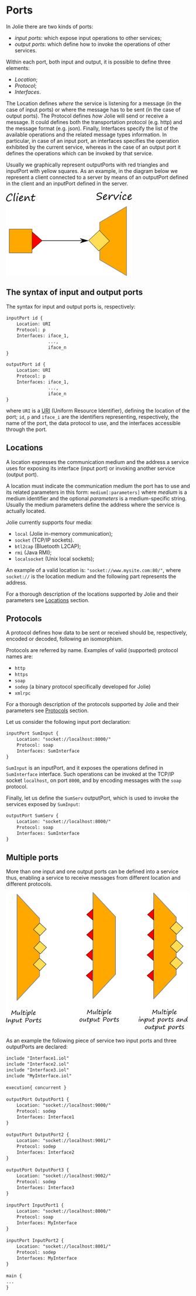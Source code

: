 # Ports

In Jolie there are two kinds of ports:
- _input ports_: which expose input operations to other services;
- _output ports_: which define how to invoke the operations of other services.

Within each port, both input and output, it is possible to define three elements: 
- _Location_; 
- _Protocol_;
- _Interfaces_.

The Location defines _where_ the service is listening for a message (in the case of input ports) or where the message has to be sent (in the case of output ports). The Protocol defines _how_ Jolie will send or receive a message. It could defines both the transportation protocol (e.g. http) and the message format (e.g. json). Finally, Interfaces specify the list of the available operations and the related message types information. In particular, in case of an input port, an interfaces specifies the operation exhibited by the current service, whereas in the case of an output port it defines the operations which can be invoked by that service.

Usually we graphically represent outputPorts with red triangles and inputPort with yellow squares. As an example, in the diagram below we represent a client connected to a server by means of an outputPort defined in the client and an inputPort defined in the server.

![](../../.gitbook/assets/creating_service_and_client.png)

## The syntax of input and output ports

The syntax for input and output ports is, respectively:

```text
inputPort id {
    Location: URI
    Protocol: p
    Interfaces: iface_1, 
                ..., 
                iface_n
}
```

```text
outputPort id {
    Location: URI
    Protocol: p
    Interfaces: iface_1, 
                ..., 
                iface_n
}
```

where `URI` is a [URI](http://en.wikipedia.org/wiki/Uniform_resource_identifier) \(Uniform Resource Identifier\), defining the location of the port; `id`, `p` and `iface_i` are the identifiers representing, respectively, the name of the port, the data protocol to use, and the interfaces accessible through the port.

## Locations

A location expresses the communication medium and the address a service uses for exposing its interface \(input port\) or invoking another service \(output port\).

A location must indicate the communication medium the port has to use and its related parameters in this form: `medium[:parameters]`
where _medium_ is a medium identifier and the optional _parameters_ is a medium-specific string. Usually the medium parameters define the address where the service is actually located.

Jolie currently supports four media:

* `local` \(Jolie in-memory communication\);
* `socket` \(TCP/IP sockets\).
* `btl2cap` \(Bluetooth L2CAP\);
* `rmi` \(Java RMI\);
* `localsocket` \(Unix local sockets\);

An example of a valid location is: `"socket://www.mysite.com:80/"`, where `socket://` is the location medium and the following part represents the address.

For a thorough description of the locations supported by Jolie and their parameters see [Locations](https://jolielang.gitbook.io/docs/locations/introduction) section.

## Protocols

A protocol defines how data to be sent or received should be, respectively, encoded or decoded, following an isomorphism.

Protocols are referred by name. Examples of valid \(supported\) protocol names are:

* `http`
* `https`
* `soap`
* `sodep` \(a binary protocol specifically developed for Jolie\)
* `xmlrpc`

For a thorough description of the protocols supported by Jolie and their parameters see [Protocols](https://jolielang.gitbook.io/docs/protocols/introduction) section.

Let us consider the following input port declaration:

```text
inputPort SumInput {
    Location: "socket://localhost:8000/"
    Protocol: soap
    Interfaces: SumInterface
}
```

`SumInput` is an inputPort, and it exposes the operations defined in `SumInterface` interface. Such operations can be invoked at the TCP/IP socket `localhost`, on port `8000`, and by encoding messages with the `soap` protocol.

Finally, let us define the `SumServ` outputPort, which is used to invoke the services exposed by `SumInput`:

```text
outputPort SumServ {
    Location: "socket://localhost:8000/"
    Protocol: soap
    Interfaces: SumInterface
}
```

## Multiple ports
More than one input and one output ports can be defined into a service thus, enabling a service to receive messages from different location and different protocols.

![](../../.gitbook/assets/multipleports.png)

As an example the following piece of service two input ports and three outputPorts are declared:

```text
include "Interface1.iol"
include "Interface2.iol"
include "Interface3.iol"
include "MyInterface.iol"

execution{ concurrent }

outputPort OutputPort1 {
    Location: "socket://localhost:9000/"
    Protocol: sodep
    Interfaces: Interface1
}

outputPort OutputPort2 {
    Location: "socket://localhost:9001/"
    Protocol: sodep
    Interfaces: Interface2
}

outputPort OutputPort3 {
    Location: "socket://localhost:9002/"
    Protocol: sodep
    Interfaces: Interface3
}

inputPort InputPort1 {
    Location: "socket://localhost:8000/"
    Protocol: soap
    Interfaces: MyInterface
}

inputPort InputPort2 {
    Location: "socket://localhost:8001/"
    Protocol: sodep
    Interfaces: MyInterface
}

main {
...
}
```



